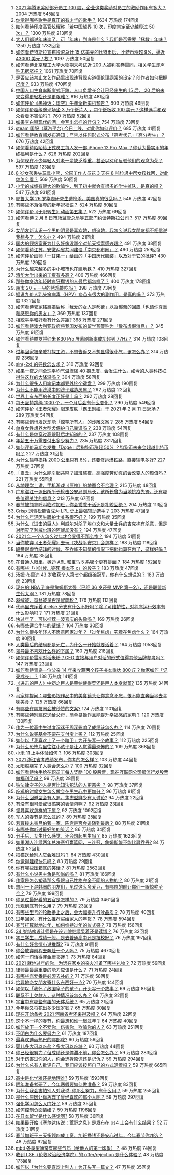 1. [2021 年腾讯奖励部分员工 100 股，企业这类奖励对员工的激励作用有多大？](https://www.zhihu.com/question/443423122) 2004 万热度 545回复
1. [你觉得哪些歌手是真正的有才华的歌手？](https://www.zhihu.com/question/421648239) 1634 万热度 174回复
1. [如何看待印度高官炫耀称「若中国越界 10 次，印度肯定至少越界过 50 次」？](https://www.zhihu.com/question/443410219) 1300 万热度 213回复
1. [大人们都说年味淡了，可「年味」到底是什么？我们是否需要「拯救」年味？](https://www.zhihu.com/question/442835821) 1250 万热度 1732回复
1. [如何看待特斯拉宣布投资总计 15 亿美元的比特币后，比特币涨超 9%，逼近 43000 美元 / 枚？](https://www.zhihu.com/question/443502239) 1097 万热度 50回复
1. [如何看待北京理工大学大物期末考试近 200 人被判答卷雷同，相关学生却声称无据冤枉？](https://www.zhihu.com/question/443305803) 1061 万热度 70回复
1. [是否应该禁止文艺作品里出现违背现实道德伦理纲常的设定？创作者如何把握尺度？](https://www.zhihu.com/question/442471252) 933 万热度 470回复
1. [中国人口生育率断崖式下跌、人口负增长会让已经出生的 15 后、 20 后的未来变得更轻松还是更艰难？](https://www.zhihu.com/question/443275766) 816 万热度 481回复
1. [如何评价《黑神话：悟空》牛年全新实机预告？](https://www.zhihu.com/question/443563130) 809 万热度 46回复
1. [如何评价超级碗现场坐 3 万个纸片人 ，每个纸板收 100 美元？这样选手和观众看着不害怕吗？](https://www.zhihu.com/question/443416930) 760 万热度 52回复
1. [如果李白喝现代的酒，会写出怎样的佳句？](https://www.zhihu.com/question/442712408) 754 万热度 73回复
1. [steam 国服（蒸汽平台) 今日上线，对此你如何评价？](https://www.zhihu.com/question/443540417) 685 万热度 41回复
1. [如何看待教育部发布通知：严禁以任何形式公布「高考状元」「高分考生」？](https://www.zhihu.com/question/443466003) 676 万热度 42回复
1. [如何看待陌陌给正式员工每人发一部 iPhone 12 Pro Max ？你认为最实用的年终福利是什么？](https://www.zhihu.com/question/443424831) 626 万热度 202回复
1. [为何现在不少年轻人对老一辈缺乏尊重，甚至以怼和反驳他们的观念为荣？](https://www.zhihu.com/question/441091955) 597 万热度 123回复
1. [8 岁女孩丢失玩具小熊，公园工作人员花 3 天在 8 吨垃圾中帮女孩找回，对此你怎么看？](https://www.zhihu.com/question/443261024) 569 万热度 50回复
1. [小学的成绩有很大的欺骗性，到了初中就会有很多的学生掉队，是真的吗？](https://www.zhihu.com/question/433616847) 547 万热度 931回复
1. [耶鲁大学 26 岁华裔研究生遭枪杀，美国真的很乱吗？](https://www.zhihu.com/question/443408828) 546 万热度 42回复
1. [有哪些不落俗套的新年祝福语？](https://www.zhihu.com/question/19966576) 524 万热度 80回复
1. [如何评价《无职转生》动画第五集？](https://www.zhihu.com/question/443387908) 522 万热度 69回复
1. [如何看待 2 月 8 日市场监管总局等五部门约谈特斯拉公司？](https://www.zhihu.com/question/443492818) 517 万热度 89回复
1. [女朋友新认识一个男的明显是喜欢她，想追她，我怎么说我女朋友都不相信说我想多了，怎么办？](https://www.zhihu.com/question/443086749) 494 万热度 21回复
1. [国内的顶级富豪为什么好像没哪个对航天探索感兴趣？](https://www.zhihu.com/question/442986606) 491 万热度 38回复
1. [如何看待江苏、安徽两省共同建设「南京都市圈」？](https://www.zhihu.com/question/443422699) 490 万热度 259回复
1. [如何评价画师「一甘果一」绘画的「中国历代服装」以及对于它的批评?](https://www.zhihu.com/question/443536229) 430 万热度 129回复
1. [为什么越来越多的中小城市也在建地铁？](https://www.zhihu.com/question/43550635) 410 万热度 327回复
1. [清华大学出来的工资有多高？](https://www.zhihu.com/question/373079772) 406 万热度 466回复
1. [那些你身边年轻时疯狂攒钱的人最后都怎样了？](https://www.zhihu.com/question/408964456) 400 万热度 178回复
1. [超市 20 元一只的烤鸡能吃吗？](https://www.zhihu.com/question/442735401) 398 万热度 73回复
1. [据说九价人乳头瘤病毒（HPV）疫苗有很大的副作用，是真的吗？](https://www.zhihu.com/question/315444414) 373 万热度 1322回复
1. [如何看待郭家铭离婚后称「我爱的女人是郝蕾」以及郝蕾的回应「也请你尊重和感恩你的男友」？](https://www.zhihu.com/question/443416093) 369 万热度 137回复
1. [相貌平平和好看有什么差距?](https://www.zhihu.com/question/436671368) 368 万热度 271回复
1. [如何看待澳大利亚政府将我国发布的留学预警称为「散布虚假消息」？](https://www.zhihu.com/question/443409835) 345 万热度 91回复
1. [如何看待酷友将红米 K30 Pro 屏幕刷新率成功超到 77Hz？](https://www.zhihu.com/question/443240016) 314 万热度 108回复
1. [过年回家被亲戚打探工资，不想告诉又不想显得很小气，该怎么办？](https://www.zhihu.com/question/443338258) 314 万热度 236回复
1. [sin(-2x) 的导数怎么求？](https://www.zhihu.com/question/431864288) 310 万热度 92回复
1. [如果一夜之间全球平均气温骤降 40 摄氏度，会发生什么，如今的人类科技扛得住这样的大降温吗？](https://www.zhihu.com/question/442932573) 304 万热度 58回复
1. [为什么很多人用笔记本都要外接个键盘？](https://www.zhihu.com/question/334473630) 299 万热度 190回复
1. [为什么不能用沙漠中的沙子建造房屋？](https://www.zhihu.com/question/419597466) 292 万热度 22回复
1. [世界上有东西的长度正好是 1 吗？](https://www.zhihu.com/question/442708177) 292 万热度 28回复
1. [每天坚持跳绳 1000 个，一个月后会有什么变化？](https://www.zhihu.com/question/400648101) 290 万热度 549回复
1. [如何评价《王者荣耀》限定皮肤「霸王别姬」于 2021 年 2 月 11 日返场？](https://www.zhihu.com/question/443364664) 289 万热度 54回复
1. [有哪些悄悄发送却能「惊艳所有人」的沙雕文案？](https://www.zhihu.com/question/443152285) 285 万热度 54回复
1. [单身女性想养大型犬保护自己靠谱吗？](https://www.zhihu.com/question/282099004) 238 万热度 54回复
1. [有什么是你穿过高跟鞋后才知道的？](https://www.zhihu.com/question/442307925) 237 万热度 108回复
1. [年薪五十万需要付出多少努力？](https://www.zhihu.com/question/385732321) 235 万热度 2317回复
1. [如何评价马斯克发推「Doge」后狗狗币涨超 50% ？狗狗币未来会超越比特币吗？](https://www.zhihu.com/question/442851294) 227 万热度 31回复
1. [为什么输电损耗 2000 公里只有 6%，还要修运煤铁路，直接输电多好?](https://www.zhihu.com/question/327986995) 227 万热度 37回复
1. [「累丑」为什么能引起共鸣？加班熬夜、高强度劳动真的会改变人的颜值吗？](https://www.zhihu.com/question/443459906) 221 万热度 55回复
1. [从地理学上讲，手机游戏《原神》的地图合不合理？](https://www.zhihu.com/question/442860960) 215 万热度 48回复
1. [广东湛江一派出所所长枪击公安局副局长，该所长曾为当地抗疫先锋，还有哪些值得关注的信息？](https://www.zhihu.com/question/443424525) 213 万热度 67回复
1. [春节被领导呼叫临时加班，你会乖乖干活还是礼貌回绝？](https://www.zhihu.com/question/443338496) 204 万热度 113回复
1. [Crisp 刘青松能否成为 LPL 史上最强辅助选手？](https://www.zhihu.com/question/442120329) 203 万热度 47回复
1. [为什么年轻医生跟护士关系很不好？](https://www.zhihu.com/question/441219611) 199 万热度 35回复
1. [为什么《进击的巨人》利威尔对杀了埃尔文和大量士兵的吉克抱有杀意，但是对团灭了利威尔班的阿妮却没有？](https://www.zhihu.com/question/442421883) 194 万热度 47回复
1. [2021 年一个人怎么过年才会显得不那么惨？](https://www.zhihu.com/question/442141795) 194 万热度 51回复
1. [当你放弃《王者荣耀》去玩《决战平安京》会怎样？](https://www.zhihu.com/question/316199342) 188 万热度 118回复
1. [段誉跟虚竹结拜的时候，在乔峰不知情的情况下把他也算在内了，这样好吗？](https://www.zhihu.com/question/443268531) 184 万热度 35回复
1. [在普通人眼里，奥迪 A6L 和宝马 5 系哪个更有排面？](https://www.zhihu.com/question/422426584) 184 万热度 152回复
1. [有哪些「小时候…笑死 根本不 x」的段子？](https://www.zhihu.com/question/443220155) 183 万热度 47回复
1. [汤姆·布雷迪 43 岁收获个人第七个超级碗冠军，你有什么想说的？](https://www.zhihu.com/question/443419889) 183 万热度 23回复
1. [现在的 NBA 到底是詹姆斯太强（已经 36 岁还是 MVP 第一名），还是联盟新生代太弱？](https://www.zhihu.com/question/442111214) 181 万热度 78回复
1. [羽绒被、蚕丝被是否是智商税？](https://www.zhihu.com/question/263359954) 176 万热度 112回复
1. [代码里充斥着 if-else 分支有什么不好吗？除了可维护性，对程序运行效率有什么影响吗？](https://www.zhihu.com/question/441518636) 171 万热度 21回复
1. [快过年了，可以推荐一波喜庆的头像吗？](https://www.zhihu.com/question/310874866) 169 万热度 26回复
1. [有哪些适合牛年的壁纸？](https://www.zhihu.com/question/436410633) 164 万热度 30回复
1. [为什么很多年轻人不愿意回家过年？「过年焦虑」究竟在焦虑什么？](https://www.zhihu.com/question/443292899) 164 万热度 80回复
1. [人类最后的结局都是死亡，为什么一开始就要活着？](https://www.zhihu.com/question/436642795) 164 万热度 1058回复
1. [领导最不喜欢什么样的下属？](https://www.zhihu.com/question/401065430) 160 万热度 218回复
1. [如何评价雷军对话米粉？CEO 直接与用户对话的形式值得其他品牌参考吗？](https://www.zhihu.com/question/443423710) 147 万热度 23回复
1. [如何看待青岛一位父亲 14 年来收藏两个孩子书本重达 800 斤？你家如何「记录成长」？](https://www.zhihu.com/question/443400556) 138 万热度 141回复
1. [《进击的巨人》中铠之巨人是莱纳使得菜还是巨人本身就菜?](https://www.zhihu.com/question/374117590) 135 万热度 34回复
1. [马家辉提问：哪些影视作品中的美食镜头让你念念不忘，恨不能直奔当地去寻味美食？](https://www.zhihu.com/question/443425607) 125 万热度 66回复
1. [有哪些在朋友圈会被秒赞的文案?](https://www.zhihu.com/question/408472647) 124 万热度 1101回复
1. [有哪些特别建议送给父母，简单易操作且能提升幸福感的家电？](https://www.zhihu.com/question/437319300) 120 万热度 130回复
1. [作为一位高中生过度沉迷于周深影响了成绩该怎么办？](https://www.zhihu.com/question/443324512) 114 万热度 70回复
1. [为什么说买基金不要在支付宝上买？](https://www.zhihu.com/question/441456164) 112 万热度 25回复
1. [如何以「我喜欢上了一个暗卫」为开头写一个故事？](https://www.zhihu.com/question/432004366) 112 万热度 225回复
1. [为什么恐怖片里往往小孩子是让人觉得最恐怖的？](https://www.zhihu.com/question/19909627) 109 万热度 368回复
1. [小米 11 上手体验如何？](https://www.zhihu.com/question/436978219) 106 万热度 303回复
1. [2021 浙江省考成绩发布，你考的怎么样？](https://www.zhihu.com/question/443468549) 103 万热度 44回复
1. [太阳燃烧完了人类会怎么办？](https://www.zhihu.com/question/443023045) 100 万热度 32回复
1. [如何看待快手给在职员工每人奖励 100 股股票，现在互联网公司都流行发股票做福利了吗？](https://www.zhihu.com/question/443490419) 99 万热度 28回复
1. [钻法律空子的人是否比知法犯法的人更恶劣 ？](https://www.zhihu.com/question/441270179) 98 万热度 37回复
1. [吃鸡的时候女生怎么做会在男生心中更加分？](https://www.zhihu.com/question/435591861) 96 万热度 81回复
1. [为什么回避型会有人追，焦虑型鲜少有人讨论?](https://www.zhihu.com/question/443171350) 94 万热度 22回复
1. [有没有很可爱或很搞笑的表情包啊？](https://www.zhihu.com/question/437707384) 92 万热度 23回复
1. [领导喜欢怎样的下属？](https://www.zhihu.com/question/288797213) 92 万热度 1092回复
1. [军人的春节是怎么过的？](https://www.zhihu.com/question/443404210) 89 万热度 25回复
1. [若曹操未害吕伯奢一家，陈宫是否会追随到最后？](https://www.zhihu.com/question/442601901) 88 万热度 21回复
1. [有哪些你听过最好笑的笑话？](https://www.zhihu.com/question/442047900) 86 万热度 34回复
1. [分手后，女生什么感觉，还会想起男生吗？](https://www.zhihu.com/question/39491426) 85 万热度 1623回复
1. [如果湖人连续两年总决赛打赢篮网，三连冠，詹姆斯能不能比肩乔丹?](https://www.zhihu.com/question/440069354) 84 万热度 52回复
1. [把猫送给别人它会难过吗？](https://www.zhihu.com/question/421510063) 84 万热度 430回复
1. [你觉得建模快乐吗？](https://www.zhihu.com/question/443310456) 83 万热度 29回复
1. [你有哪些压箱底的笑话？](https://www.zhihu.com/question/267249806) 81 万热度 2562回复
1. [有什么小说男主角是和尚的吗？](https://www.zhihu.com/question/62712314) 81 万热度 166回复
1. [作家是怎么塑造那么多跟自己性格完全不同的人物的？](https://www.zhihu.com/question/20157308) 80 万热度 21回复
1. [想问一下混韩圈的朋友们，见过这么多爱豆，有哪位的颜让你们一眼惊艳至今？](https://www.zhihu.com/question/441018533) 79 万热度 199回复
1. [你见过最好看的五官是怎样的？](https://www.zhihu.com/question/62598205) 79 万热度 3461回复
1. [乐观到底有什么用？](https://www.zhihu.com/question/332714321) 79 万热度 23回复
1. [有哪些型号的轮胎换上之后，会大幅提升行驶品质？](https://www.zhihu.com/question/399420716) 78 万热度 40回复
1. [过年回家，有什么推荐买给家人的年货？](https://www.zhihu.com/question/39873708) 78 万热度 594回复
1. [春节打算就地过年，如何维持过年的仪式感？](https://www.zhihu.com/question/439192302) 78 万热度 156回复
1. [34 岁结构设计师是在设计院继续呆着还是读博？](https://www.zhihu.com/question/442538988) 76 万热度 32回复
1. [初三学生，成绩一般，是去普通高中还是技校好？](https://www.zhihu.com/question/443373196) 76 万热度 197回复
1. [有什么好言情小说推荐?](https://www.zhihu.com/question/339427191) 76 万热度 91回复
1. [你会放弃前程去奔赴一个人吗？](https://www.zhihu.com/question/434760639) 75 万热度 4670回复
1. [如何一句话得罪金庸书迷？](https://www.zhihu.com/question/442483397) 73 万热度 84回复
1. [2021 就地过年的你，为远在家乡的亲友准备了哪些礼物？](https://www.zhihu.com/question/443439477) 72 万热度 59回复
1. [律师最最最重要的能力应该是什么？](https://www.zhihu.com/question/443168759) 71 万热度 24回复
1. [有哪些恋爱番是必须去补的？](https://www.zhihu.com/question/442789866) 71 万热度 58回复
1. [给异地恋女朋友寄什么东西好一点?](https://www.zhihu.com/question/376029422) 70 万热度 144回复
1. [如何以「我怀了敌国皇子的孩子」开头写一个故事？](https://www.zhihu.com/question/419646808) 69 万热度 86回复
1. [联系不上欠款人，这种情况该怎么办？](https://www.zhihu.com/question/440835066) 68 万热度 22回复
1. [宇宙中有哪些有趣的天体系统？](https://www.zhihu.com/question/266686444) 65 万热度 21回复
1. [今年你又将花出多少压岁钱？](https://www.zhihu.com/question/443564516) 65 万热度 30回复
1. [现在开始备考 2021 河南省考还来得及吗？](https://www.zhihu.com/question/438595945) 64 万热度 22回复
1. [这个不一样的春节，你最想和谁一起过年？](https://www.zhihu.com/question/443452179) 64 万热度 40回复
1. [如何放下一个不爱你，伤害你，欺骗你的人？](https://www.zhihu.com/question/441476599) 63 万热度 251回复
1. [不明白为什么要努力？](https://www.zhihu.com/question/441526216) 61 万热度 187回复
1. [最喜欢迪丽热巴的哪部戏?](https://www.zhihu.com/question/443177861) 60 万热度 56回复
1. [婴儿多大可以吃盐？多大可以吃糖？](https://www.zhihu.com/question/20330884) 60 万热度 44回复
1. [你已经很努力了但成绩还是停滞不前，你会怎么办？](https://www.zhihu.com/question/442414215) 59 万热度 283回复
1. [对于伤害过你的人，你会选择原谅还是记仇？](https://www.zhihu.com/question/441386045) 59 万热度 294回复
1. [为什么总有人批评自己，我们应该按照自己的方式活着吗？](https://www.zhihu.com/question/441720191) 59 万热度 665回复
1. [高中是化学难还是地理难?](https://www.zhihu.com/question/382657517) 59 万热度 1593回复
1. [明年准备考研了，今年寒假要如何做准备？](https://www.zhihu.com/question/22519912) 59 万热度 83回复
1. [为什么我会害怕别人对我说: 你那么努力，有什么用？](https://www.zhihu.com/question/440038205) 59 万热度 255回复
1. [是什么原因让你放弃了曾经喜欢的那个人呢？](https://www.zhihu.com/question/442362235) 59 万热度 297回复
1. [强化学习怎么入门好？](https://www.zhihu.com/question/277325426) 59 万热度 35回复
1. [如何控制负面情绪？](https://www.zhihu.com/question/20082759) 59 万热度 1196回复
1. [在日本留学是什么感觉啊?](https://www.zhihu.com/question/425583725) 58 万热度 36回复
1. [如果最开始《塞尔达传说：荒野之息》是发布在 ps4 上会有什么结果？](https://www.zhihu.com/question/442828549) 52 万热度 31回复
1. [春节加班干三天多领四成工资，加班挣钱还是安心过年，今年春节你咋选？](https://www.zhihu.com/question/443253522) 48 万热度 92回复
1. [mbti 各类型通常有哪些气质（给他人的第一印象）？](https://www.zhihu.com/question/418770172) 48 万热度 74回复
1. [收到 LSE（伦敦政治经济学院）的 offer/rejection 是什么体验？](https://www.zhihu.com/question/310865304) 48 万热度 173回复
1. [如何以「为什么要喜欢上别人」为开头写一篇文？](https://www.zhihu.com/question/443120413) 47 万热度 35回复
